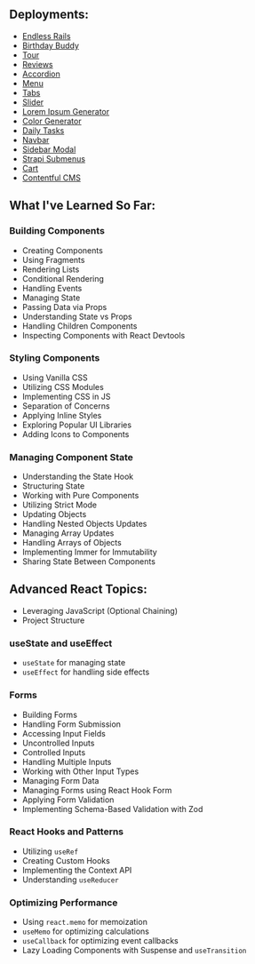 ## Deployments:

<ul>
  <li><a href="https://endlessrails-yan-react.vercel.app">Endless Rails</a></li>
  <li><a href="https://birthday-buddy-react-yan.netlify.app">Birthday Buddy</a></li>
  <li><a href="https://tour-react-yan.netlify.app">Tour</a></li>
  <li><a href="https://reviews-react-yan.netlify.app">Reviews</a></li>
  <li><a href="https://accordion-react-yan.netlify.app">Accordion</a></li>
  <li><a href="https://menu-react-yan.netlify.app">Menu</a></li>
  <li><a href="https://tabs-react-yan.netlify.app">Tabs</a></li>
  <li><a href="https://slider-react-yan.netlify.app">Slider</a></li>
  <li><a href="https://lorem-ipsum-react-yan.netlify.app">Lorem Ipsum Generator</a></li>
  <li><a href="https://color-generator-react-yan.netlify.app">Color Generator</a></li>
  <li><a href="https://daily-tasks-react-yan.netlify.app">Daily Tasks</a></li>
  <li><a href="https://navbar-react-yan.netlify.app">Navbar</a></li>
  <li><a href="https://sidebar-modal-react-yan.netlify.app">Sidebar Modal</a></li>
  <li><a href="https://strapi-submenus-react-yan.netlify.app">Strapi Submenus</a></li>
  <li><a href="https://cart-react-yan.netlify.app">Cart</a></li>
  <li><a href="https://contentful-cms-react-yan.netlify.app/" target="_blank">Contentful CMS</a></li>
</ul>

## What I've Learned So Far:

### Building Components

- Creating Components
- Using Fragments
- Rendering Lists
- Conditional Rendering
- Handling Events
- Managing State
- Passing Data via Props
- Understanding State vs Props
- Handling Children Components
- Inspecting Components with React Devtools

### Styling Components

- Using Vanilla CSS
- Utilizing CSS Modules
- Implementing CSS in JS
- Separation of Concerns
- Applying Inline Styles
- Exploring Popular UI Libraries
- Adding Icons to Components

### Managing Component State

- Understanding the State Hook
- Structuring State
- Working with Pure Components
- Utilizing Strict Mode
- Updating Objects
- Handling Nested Objects Updates
- Managing Array Updates
- Handling Arrays of Objects
- Implementing Immer for Immutability
- Sharing State Between Components

## Advanced React Topics:

- Leveraging JavaScript (Optional Chaining)
- Project Structure

### useState and useEffect

- `useState` for managing state
- `useEffect` for handling side effects

### Forms

- Building Forms
- Handling Form Submission
- Accessing Input Fields
- Uncontrolled Inputs
- Controlled Inputs
- Handling Multiple Inputs
- Working with Other Input Types
- Managing Form Data
- Managing Forms using React Hook Form
- Applying Form Validation
- Implementing Schema-Based Validation with Zod
  
### React Hooks and Patterns

- Utilizing `useRef`
- Creating Custom Hooks
- Implementing the Context API
- Understanding `useReducer`

### Optimizing Performance

- Using `react.memo` for memoization
- `useMemo` for optimizing calculations
- `useCallback` for optimizing event callbacks
- Lazy Loading Components with Suspense and `useTransition`
